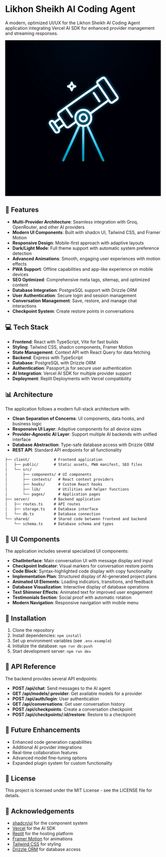 # Likhon Sheikh AI Coding Agent

A modern, optimized UI/UX for the Likhon Sheikh AI Coding Agent application integrating Vercel AI SDK for enhanced provider management and streaming responses.

![Likhon Sheikh AI Coding Agent](generated-icon.png)

## 🚀 Features

- **Multi-Provider Architecture**: Seamless integration with Groq, OpenRouter, and other AI providers
- **Modern UI Components**: Built with shadcn UI, Tailwind CSS, and Framer Motion
- **Responsive Design**: Mobile-first approach with adaptive layouts
- **Dark/Light Mode**: Full theme support with automatic system preference detection
- **Advanced Animations**: Smooth, engaging user experiences with motion effects
- **PWA Support**: Offline capabilities and app-like experience on mobile devices
- **SEO Optimized**: Comprehensive meta tags, sitemap, and optimized content
- **Database Integration**: PostgreSQL support with Drizzle ORM
- **User Authentication**: Secure login and session management
- **Conversation Management**: Save, restore, and manage chat interactions
- **Checkpoint System**: Create restore points in conversations

## 💻 Tech Stack

- **Frontend**: React with TypeScript, Vite for fast builds
- **Styling**: Tailwind CSS, shadcn components, Framer Motion
- **State Management**: Context API with React Query for data fetching
- **Backend**: Express with TypeScript
- **Database**: PostgreSQL with Drizzle ORM
- **Authentication**: Passport.js for secure user authentication
- **AI Integration**: Vercel AI SDK for multiple provider support
- **Deployment**: Replit Deployments with Vercel compatibility

## 📊 Architecture

The application follows a modern full-stack architecture with:

- **Clean Separation of Concerns**: UI components, data hooks, and business logic
- **Responsive UI Layer**: Adaptive components for all device sizes
- **Provider-Agnostic AI Layer**: Support multiple AI backends with unified interface
- **Database Abstraction**: Type-safe database access with Drizzle ORM
- **REST API**: Standard API endpoints for all functionality

```
├── client/           # Frontend application
│   ├── public/       # Static assets, PWA manifest, SEO files
│   └── src/
│       ├── components/ # UI components
│       ├── contexts/   # React context providers
│       ├── hooks/      # Custom React hooks
│       ├── lib/        # Utilities and helper functions
│       └── pages/      # Application pages
├── server/           # Backend application
│   ├── routes.ts     # API routes
│   ├── storage.ts    # Database interface
│   └── db.ts         # Database connection
└── shared/           # Shared code between frontend and backend
    └── schema.ts     # Database schema and types
```

## 📱 UI Components

The application includes several specialized UI components:

- **ChatInterface**: Main conversation UI with message display and input
- **Checkpoint Indicator**: Visual markers for conversation restore points
- **Code Block**: Syntax-highlighted code display with copy functionality
- **Implementation Plan**: Structured display of AI-generated project plans
- **Animated UI Elements**: Loading indicators, transitions, and feedback
- **Database Visualization**: Interactive display of database operations
- **Text Shimmer Effects**: Animated text for improved user engagement
- **Testimonials Section**: Social proof with automatic rotation
- **Modern Navigation**: Responsive navigation with mobile menu

## 🔧 Installation

1. Clone the repository
2. Install dependencies: `npm install`
3. Set up environment variables (see `.env.example`)
4. Initialize the database: `npm run db:push`
5. Start development server: `npm run dev`

## 📝 API Reference

The backend provides several API endpoints:

- **POST /api/chat**: Send messages to the AI agent
- **GET /api/models/:provider**: Get available models for a provider
- **POST /api/auth/login**: User authentication
- **GET /api/conversations**: Get user conversation history
- **POST /api/checkpoints**: Create a conversation checkpoint
- **POST /api/checkpoints/:id/restore**: Restore to a checkpoint

## 🎯 Future Enhancements

- Enhanced code generation capabilities
- Additional AI provider integrations
- Real-time collaboration features
- Advanced model fine-tuning options
- Expanded plugin system for custom functionality

## 📄 License

This project is licensed under the MIT License - see the LICENSE file for details.

## 🙏 Acknowledgements

- [shadcn/ui](https://ui.shadcn.com/) for the component system
- [Vercel](https://vercel.com/) for the AI SDK
- [Replit](https://replit.com/) for the hosting platform
- [Framer Motion](https://www.framer.com/motion/) for animations
- [Tailwind CSS](https://tailwindcss.com/) for styling
- [Drizzle ORM](https://orm.drizzle.team/) for database access